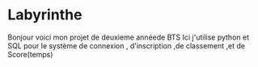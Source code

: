 # Labyrinthe
Bonjour voici mon projet de deuxieme annéede BTS 
Ici j'utilise python et SQL pour le système de connexion , d'inscription ,de classement ,et de Score(temps)
